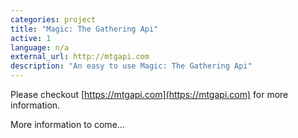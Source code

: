 ```yaml
---
categories: project
title: "Magic: The Gathering Api"
active: 1
language: n/a
external_url: http://mtgapi.com
description: "An easy to use Magic: The Gathering Api"
---
```


Please checkout [https://mtgapi.com](https://mtgapi.com) for more information.

More information to come...
